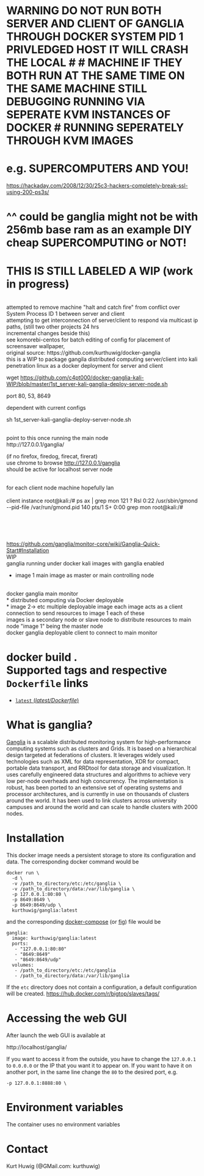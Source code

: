 # WARNING DO NOT RUN BOTH SERVER AND CLIENT OF GANGLIA THROUGH DOCKER SYSTEM PID 1 PRIVLEDGED HOST IT WILL CRASH THE LOCAL # # MACHINE IF THEY BOTH RUN AT THE SAME TIME ON THE SAME MACHINE STILL DEBUGGING RUNNING VIA SEPERATE KVM INSTANCES OF DOCKER # RUNNING SEPERATELY THROUGH KVM IMAGES

# e.g. SUPERCOMPUTERS AND YOU!
https://hackaday.com/2008/12/30/25c3-hackers-completely-break-ssl-using-200-ps3s/

# ^^ could be ganglia might not be with 256mb base ram as an example DIY cheap SUPERCOMPUTING or NOT!

# THIS IS STILL LABELED A WIP (work in progress)
<br>
attempted to remove machine "halt and catch fire" from conflict over System Process ID 1 between server and client
<br>
attempting to get interconnection of server/client to respond via multicast ip paths, (still two other projects 24 hrs 
<br>
incremental changes beside this)
<br>
see komorebi-centos for batch editing of config for placement of screensaver wallpaper,
<br>
original source: https://github.com/kurthuwig/docker-ganglia
<br>
this is a WIP to package gangila distributed computing server/client into kali penetration linux as a docker deployment for server and client


wget https://github.com/c4pt000/docker-ganglia-kali-WIP/blob/master/1st_server-kali-ganglia-deploy-server-node.sh


port 80, 53, 8649

dependent with current configs

sh 1st_server-kali-ganglia-deploy-server-node.sh

<br>
point to this once running the main node
<br>
http://127.0.0.1/ganglia/

(if no firefox, firedog, firecat, firerat)
<br>
use chrome to browse http://127.0.0.1/ganglia
<br>
should be active for localhost server node
<br>
<br>



for each client node machine hopefully lan
<br><br>
client instance
root@kali:/# ps ax | grep mon
    121 ?        Rsl    0:22 /usr/sbin/gmond --pid-file /var/run/gmond.pid
    140 pts/1    S+     0:00 grep mon
root@kali:/# 
<br><br>

<br>
<br>

https://github.com/ganglia/monitor-core/wiki/Ganglia-Quick-Start#Installation
<br>
WIP
<br>
ganglia running under docker kali images with ganglia enabled
<br>
* image 1 main image as master or main controlling node
<br>
docker ganglia main monitor
<br>
* distributed computing via Docker deployable
<br>
* image 2-> etc multiple deployable image each image acts as a client connection to send resources to image 1 each of these 
<br>
images is a secondary node or slave node to distribute resources to main node "image 1" being the master node
<br>
docker ganglia deployable client to connect to main monitor
<br>

docker build .
<br>
Supported tags and respective `Dockerfile` links
================================================

 - [`latest` (*latest/Dockerfile*)](https://github.com/kurthuwig/docker-ganglia/blob/master/Dockerfile)

What is ganglia?
================

[Ganglia](http://ganglia.info/) is a scalable distributed monitoring system for high-performance computing systems such as clusters and Grids. It is based on a hierarchical design targeted at federations of clusters. It leverages widely used technologies such as XML for data representation, XDR for compact, portable data transport, and RRDtool for data storage and visualization. It uses carefully engineered data structures and algorithms to achieve very low per-node overheads and high concurrency. The implementation is robust, has been ported to an extensive set of operating systems and processor architectures, and is currently in use on thousands of clusters around the world. It has been used to link clusters across university campuses and around the world and can scale to handle clusters with 2000 nodes.

Installation
============

This docker image needs a persistent storage to store its configuration and data.
The corresponding docker command would be

    docker run \
      -d \
      -v /path_to_directory/etc:/etc/ganglia \
      -v /path_to_directory/data:/var/lib/ganglia \
      -p 127.0.0.1:80:80 \
      -p 8649:8649 \
      -p 8649:8649/udp \
      kurthuwig/ganglia:latest

and the corresponding [docker-compose](http://docs.docker.com/compose/) (or [fig](http://www.fig.sh/)) file would be

    ganglia:
      image: kurthuwig/ganglia:latest
      ports:
       - "127.0.0.1:80:80"
       - "8649:8649"
       - "8649:8649/udp"
      volumes:
       - /path_to_directory/etc:/etc/ganglia
       - /path_to_directory/data:/var/lib/ganglia

If the `etc` directory does not contain a configuration, a default configuration will be created.
https://hub.docker.com/r/bigtop/slaves/tags/

Accessing the web GUI
=====================

After launch the web GUI is available at

http://localhost/ganglia/

If you want to access it from the outside, you have to change the `127.0.0.1` to `0.0.0.0` or the IP that you want it to appear on.
If you want to have it on another port, in the same line change the `80` to the desired port, e.g.

    -p 127.0.0.1:8888:80 \

Environment variables
=====================

The container uses no environment variables

Contact
=======

Kurt Huwig (@GMail.com: kurthuwig)

